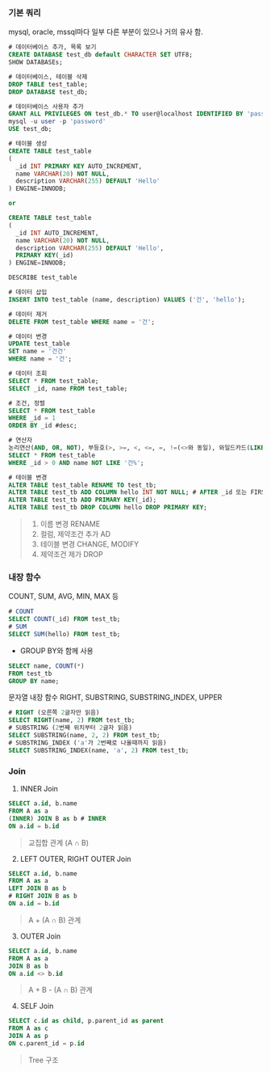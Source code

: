 ### 기본 쿼리
mysql, oracle, mssql마다 일부 다른 부분이 있으나 거의 유사 함.
```sql
# 데이터베이스 추가, 목록 보기
CREATE DATABASE test_db default CHARACTER SET UTF8;
SHOW DATABASEs;
```
```sql
# 데이터베이스, 테이블 삭제
DROP TABLE test_table;
DROP DATABASE test_db;
```
```sql
# 데이터베이스 사용자 추가
GRANT ALL PRIVILEGES ON test_db.* TO user@localhost IDENTIFIED BY 'password'
mysql -u user -p 'password'
USE test_db;
```

```sql
# 테이블 생성
CREATE TABLE test_table
(
  _id INT PRIMARY KEY AUTO_INCREMENT,
  name VARCHAR(20) NOT NULL,
  description VARCHAR(255) DEFAULT 'Hello'
) ENGINE=INNODB;

or 

CREATE TABLE test_table
(
  _id INT AUTO_INCREMENT,
  name VARCHAR(20) NOT NULL,
  description VARCHAR(255) DEFAULT 'Hello',
  PRIMARY KEY(_id)
) ENGINE=INNODB;

DESCRIBE test_table
```

```sql
# 데이터 삽입
INSERT INTO test_table (name, description) VALUES ('건', 'hello');
```
```sql
# 데이터 제거
DELETE FROM test_table WHERE name = '건';
```
```sql
# 데이터 변경
UPDATE test_table
SET name = '건건'
WHERE name = '건';
```
```sql
# 데이터 조회
SELECT * FROM test_table;
SELECT _id, name FROM test_table;
```

```sql
# 조건, 정렬
SELECT * FROM test_table
WHERE _id = 1
ORDER BY _id #desc;
```

```sql
# 연산자
논리연산(AND, OR, NOT), 부등호(>, >=, <, <=, =, !=(<>와 동일), 와일드카드(LIKE, %)
SELECT * FROM test_table
WHERE _id > 0 AND name NOT LIKE '건%';
```

```sql
# 테이블 변경
ALTER TABLE test_table RENAME TO test_tb;
ALTER TABLE test_tb ADD COLUMN hello INT NOT NULL; # AFTER _id 또는 FIRST로 위치 지정 가능
ALTER TABLE test_tb ADD PRIMARY KEY(_id);
ALTER TABLE test_tb DROP COLUMN hello DROP PRIMARY KEY;
```
> 1. 이름 변경 RENAME
> 2. 컬럼, 제약조건 추가 AD
> 3. 테이블 변경 CHANGE, MODIFY
> 4. 제약조건 제가 DROP

### 내장 함수
COUNT, SUM, AVG, MIN, MAX 등
```sql
# COUNT
SELECT COUNT(_id) FROM test_tb;
# SUM
SELECT SUM(hello) FROM test_tb;
```
- GROUP BY와 함께 사용
```sql
SELECT name, COUNT(*)
FROM test_tb
GROUP BY name;
```

문자열 내장 함수
RIGHT, SUBSTRING, SUBSTRING_INDEX, UPPER
```sql
# RIGHT (오른쪽 2글자만 읽음)
SELECT RIGHT(name, 2) FROM test_tb;
# SUBSTRING (2번째 위치부터 2글자 읽음)
SELECT SUBSTRING(name, 2, 2) FROM test_tb; 
# SUBSTRING_INDEX ('a'가 2번째로 나올때까지 읽음)
SELECT SUBSTRING_INDEX(name, 'a', 2) FROM test_tb; 
```

### Join
1. INNER Join
```sql
SELECT a.id, b.name
FROM A as a
(INNER) JOIN B as b # INNER 
ON a.id = b.id
```
> 교집합 관계 (A ∩ B)

2. LEFT OUTER, RIGHT OUTER Join
```sql
SELECT a.id, b.name
FROM A as a
LEFT JOIN B as b 
# RIGHT JOIN B as b
ON a.id = b.id
```
> A + (A ∩ B) 관계

3. OUTER Join
```sql
SELECT a.id, b.name
FROM A as a
JOIN B as b
ON a.id <> b.id
```
> A + B - (A ∩ B) 관계

4. SELF Join
```sql
SELECT c.id as child, p.parent_id as parent
FROM A as c
JOIN A as p
ON c.parent_id = p.id
```
> Tree 구조
